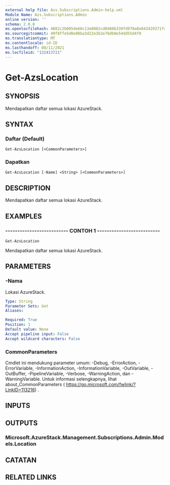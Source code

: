 ```yaml
---
external help file: Azs.Subscriptions.Admin-help.xml
Module Name: Azs.Subscriptions.Admin
online version: ''
schema: 2.0.0
ms.openlocfilehash: 4882c2b005de60c13e0802cd0480b339fd970a8e043429371fc1393aac5a1050
ms.sourcegitcommit: 49f8ffe5d8e08ba3d22e3b2e76db0e54dd55d4f0
ms.translationtype: MT
ms.contentlocale: id-ID
ms.lasthandoff: 08/11/2021
ms.locfileid: "132413721"
---
```

# Get-AzsLocation

## SYNOPSIS
Mendapatkan daftar semua lokasi AzureStack.

## SYNTAX

### Daftar (Default)
```
Get-AzsLocation [<CommonParameters>]
```

### Dapatkan
```
Get-AzsLocation [-Name] <String> [<CommonParameters>]
```

## DESCRIPTION
Mendapatkan daftar semua lokasi AzureStack.

## EXAMPLES

### -------------------------- CONTOH 1 --------------------------
```
Get-AzsLocation
```

Mendapatkan daftar semua lokasi AzureStack.

## PARAMETERS

### -Nama
Lokasi AzureStack.

```yaml
Type: String
Parameter Sets: Get
Aliases: 

Required: True
Position: 1
Default value: None
Accept pipeline input: False
Accept wildcard characters: False
```

### CommonParameters
Cmdlet ini mendukung parameter umum: -Debug, -ErrorAction, -ErrorVariable, -InformationAction, -InformationVariable, -OutVariable, -OutBuffer, -PipelineVariable, -Verbose, -WarningAction, dan -WarningVariable. Untuk informasi selengkapnya, lihat about_CommonParameters ( https://go.microsoft.com/fwlink/?LinkID=113216) .

## INPUTS

## OUTPUTS

### Microsoft.AzureStack.Management.Subscriptions.Admin.Models.Location

## CATATAN

## RELATED LINKS

